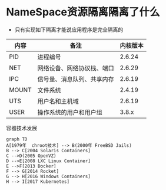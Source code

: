 # NameSpace资源隔离隔离了什么

- 只有实现如下隔离才能说应用程序是完全隔离的

| 内容  | 备注                       | 内核版本 |
| ----- | -------------------------- | -------- |
| PID   | 进程编号                   | 2.6.24   |
| NET   | 网络设备、网络协议栈、端口 | 2.6.29   |
| IPC   | 信号量、消息队列、共享内存 | 2.6.19   |
| MOUNT | 文件系统                   | 2.4.19   |
| UTS   | 用户名和主机域             | 2.6.19   |
| USER  | 操作系统的用户和用户组     | 3.8.x    |


容器技术发展 
```mermaid
graph TD
A[1979年  chroot技术] --> B(2000年 FreeBSD Jails)
B --> C[2004 Solaris Containers]
C -->D(2005 OpenVZ)
D -->E[2008 LXC Linux Container]
E -->F[2013 Docker]
F --> G[2014 Rocket]
G --> H[2016 Windows Containers]
H --> I[2017 Kubernetes]
```